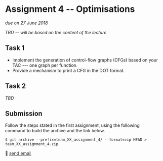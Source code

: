 # Assignment 4 -- Optimisations

*due on 27 June 2018*

*TBD -- will be based on the content of the lecture.*

## Task 1

- Implement the generation of control-flow graphs (CFGs) based on your TAC --- one graph per function.
- Provide a mechanism to print a CFG in the DOT format.

## Task 2

*TBD*

## Submission

Follow the steps stated in the first assignment, using the following command to build the archive and the link below.

    $ git archive --prefix=team_XX_assignment_4/ --format=zip HEAD > team_XX_assignment_4.zip

:email: [send email](mailto:alexander.hirsch@uibk.ac.at?subject=703602%20-%20Assignment%204)
